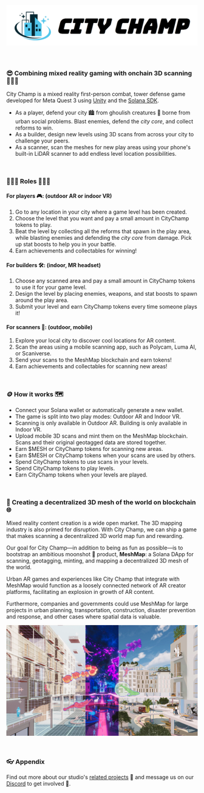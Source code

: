 ![A logo that has City Champ written in italics with a glistening city shape next to it.](Assets/_CityChamp/Art/Logos/CityChamp_horizontal_white.png)
---

</br>

### 😎 Combining mixed reality gaming with onchain 3D scanning 🤳🏻🌐

City Champ is a mixed reality first-person combat, tower defense game developed for Meta Quest 3 using [Unity](https://unity.com/) and the [Solana SDK](https://github.com/magicblock-labs/Solana.Unity-SDK).

- As a player, defend your city 🏙️ from ghoulish creatures 👾 borne from urban social problems. Blast enemies, defend the *city core*, and collect reforms to win.
- As a builder, design new levels using 3D scans from across your city to challenge your peers.
- As a scanner, scan the meshes for new play areas using your phone's built-in LiDAR scanner to add endless level location possibilities.

</br>

### 👨🏻‍💻 Roles 🦸🏻‍♀️

#### For players 🎮: (outdoor AR or indoor VR)

1. Go to any location in your city where a game level has been created.
2. Choose the level that you want and pay a small amount in CityChamp tokens to play.
3. Beat the level by collecting all the reforms that spawn in the play area, while blasting enemies and defending the *city core* from damage. Pick up stat boosts to help you in your battle.
4. Earn achievements and collectables for winning!

#### For builders 🛠️: (indoor, MR headset)

1. Choose any scanned area and pay a small amount in CityChamp tokens to use it for your game level.
2. Design the level by placing enemies, weapons, and stat boosts to spawn around the play area.
3. Submit your level and earn CityChamp tokens every time someone plays it!

#### For scanners 📱: (outdoor, mobile)

1. Explore your local city to discover cool locations for AR content.
2. Scan the areas using a mobile scanning app, such as Polycam, Luma AI, or Scaniverse.
3. Send your scans to the MeshMap blockchain and earn tokens!
4. Earn achievements and collectables for scanning new areas!

</br>

### 🪙 How it works 🗺️

- Connect your Solana wallet or automatically generate a new wallet.
- The game is split into two play modes: Outdoor AR and Indoor VR.
- Scanning is only available in Outdoor AR. Building is only available in Indoor VR.
- Upload mobile 3D scans and mint them on the MeshMap blockchain. Scans and their original geotagged data are stored together.
- Earn $MESH or CityChamp tokens for scanning new areas.
- Earn $MESH or CityChamp tokens when your scans are used by others.
- Spend CityChamp tokens to use scans in your levels.
- Spend CityChamp tokens to play levels.
- Earn CityChamp tokens when your levels are played.

</br>

### 🔗 Creating a decentralized 3D mesh of the world on blockchain 🌐

Mixed reality content creation is a wide open market. The 3D mapping industry is also primed for disruption. With City Champ, we can ship a game that makes scanning a decentralized 3D world map fun and rewarding.

Our goal for City Champ—in addition to being as fun as possible—is to bootstrap an ambitious moonshot 🚀 product, **MeshMap**: a Solana DApp for scanning, geotagging, minting, and mapping a decentralized 3D mesh of the world.

Urban AR games and experiences like City Champ that integrate with MeshMap would function as a loosely connected network of AR creator platforms, facilitating an explosion in growth of AR content.

Furthermore, companies and governments could use MeshMap for large projects in urban planning, transportation, construction, disaster prevention and response, and other cases where spatial data is valuable.

![A digital rendering showing a city street through three lens of physical reality, AR, and VR.](https://github.com/SpectraStudios/.github/blob/main/spectra_3views.webp)

</br>

### 👓 Appendix

Find out more about our studio's [related projects](https://www.spectracities.com/projects/) 🧰 and message us on our [Discord](https://discord.gg/aTSRjCaWvn) to get involved 🤝.
